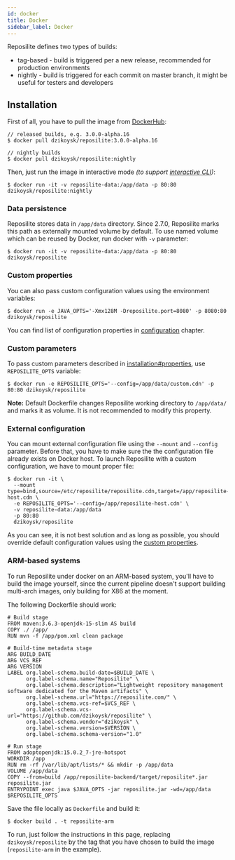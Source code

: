 ```yaml
---
id: docker
title: Docker
sidebar_label: Docker
---
```


Reposilite defines two types of builds:
* tag-based - build is triggered per a new release, recommended for production environments
* nightly - build is triggered for each commit on master branch, it might be useful for testers and developers

## Installation

First of all, you have to pull the image from [DockerHub](https://hub.docker.com/r/dzikoysk/reposilite):

```shell-session
// released builds, e.g. 3.0.0-alpha.16
$ docker pull dzikoysk/reposilite:3.0.0-alpha.16

// nightly builds
$ docker pull dzikoysk/reposilite:nightly
```

Then, 
just run the image in interactive mode 
*(to support [interactive CLI](install#interactive-cli))*:

```console
$ docker run -it -v reposilite-data:/app/data -p 80:80 dzikoysk/reposilite:nightly
```

### Data persistence
Reposilite stores data in `/app/data` directory. 
Since 2.7.0, 
Reposilite marks this path as externally mounted volume by default.
To use named volume which can be reused by Docker,
run docker with `-v` parameter:

```console
$ docker run -it -v reposilite-data:/app/data -p 80:80 dzikoysk/reposilite
```

### Custom properties

You can also pass custom configuration values using the environment variables:

```shell-session
$ docker run -e JAVA_OPTS='-Xmx128M -Dreposilite.port=8080' -p 8080:80 dzikoysk/reposilite
```

You can find list of configuration properties in [configuration](configuration) chapter.

### Custom parameters
To pass custom parameters described in [installation#properties](install#properties), use `REPOSILITE_OPTS` variable:

```shell-session
$ docker run -e REPOSILITE_OPTS='--config=/app/data/custom.cdn' -p 80:80 dzikoysk/reposilite
```

**Note:** Default Dockerfile changes Reposilite working directory to `/app/data/` and marks it as volume.
It is not recommended to modify this property.

### External configuration
You can mount external configuration file using the `--mount` and `--config` parameter.
Before that, you have to make sure the the configuration file already exists on Docker host. 
To launch Reposilite with a custom configuration, we have to mount proper file:

```console
$ docker run -it \
  --mount type=bind,source=/etc/reposilite/reposilite.cdn,target=/app/reposilite-host.cdn \
  -e REPOSILITE_OPTS='--config=/app/reposilite-host.cdn' \
  -v reposilite-data:/app/data
  -p 80:80
  dzikoysk/reposilite
```

As you can see, it is not best solution and as long as possible, 
you should override default configuration values using the [custom properties](#custom-properties).

### ARM-based systems
To run Reposilite under docker on an ARM-based system, you'll have to build the image yourself, since the current pipeline doesn't support building multi-arch images, only building for X86 at the moment.

The following Dockerfile should work:

```
# Build stage
FROM maven:3.6.3-openjdk-15-slim AS build
COPY ./ /app/
RUN mvn -f /app/pom.xml clean package

# Build-time metadata stage
ARG BUILD_DATE
ARG VCS_REF
ARG VERSION
LABEL org.label-schema.build-date=$BUILD_DATE \
      org.label-schema.name="Reposilite" \
      org.label-schema.description="Lightweight repository management software dedicated for the Maven artifacts" \
      org.label-schema.url="https://reposilite.com/" \
      org.label-schema.vcs-ref=$VCS_REF \
      org.label-schema.vcs-url="https://github.com/dzikoysk/reposilite" \
      org.label-schema.vendor="dzikoysk" \
      org.label-schema.version=$VERSION \
      org.label-schema.schema-version="1.0"

# Run stage
FROM adoptopenjdk:15.0.2_7-jre-hotspot
WORKDIR /app
RUN rm -rf /var/lib/apt/lists/* && mkdir -p /app/data
VOLUME /app/data
COPY --from=build /app/reposilite-backend/target/reposilite*.jar reposilite.jar
ENTRYPOINT exec java $JAVA_OPTS -jar reposilite.jar -wd=/app/data $REPOSILITE_OPTS
```

Save the file locally as `Dockerfile` and build it:

```console
$ docker build . -t reposilite-arm
```

To run, just follow the instructions in this page, replacing `dzikoysk/reposilite` by the tag that you have chosen to build the image (`reposilite-arm` in the example).
